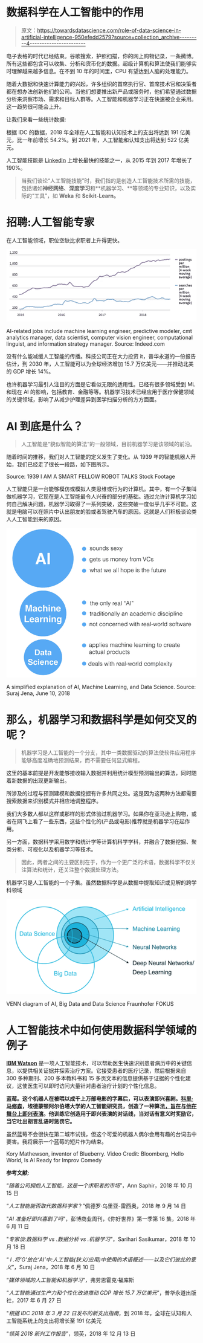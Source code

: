 # 数据科学在人工智能中的作用

> 原文：<https://towardsdatascience.com/role-of-data-science-in-artificial-intelligence-950efedd2579?source=collection_archive---------4----------------------->

电子表格的时代已经结束。谷歌搜索，护照扫描，你的网上购物记录，一条微博。所有这些都包含可以收集、分析和货币化的数据。超级计算机和算法使我们能够实时理解越来越多信息。在不到 10 年的时间里，CPU 有望达到人脑的处理能力。

随着大数据和快速计算能力的兴起，许多组织的首席执行官、首席技术官和决策者都在想办法创新他们的公司。当他们想要推出新产品或服务时，他们希望通过数据分析来洞察市场、需求和目标人群等。人工智能和机器学习正在快速被企业采用。这一趋势很可能会上升。

让我们来看一些统计数据:

根据 IDC 的数据，2018 年全球在人工智能和认知技术上的支出将达到 191 亿美元，比一年前增长 54.2%。到 2021 年，人工智能和认知支出将达到 522 亿美元。

人工智能技能是 [LinkedIn](https://economicgraph.linkedin.com/research/linkedin-2018-emerging-jobs-report) 上增长最快的技能之一，从 2015 年到 2017 年增长了 190%。

> 当我们谈论“人工智能技能”时，我们指的是创造人工智能技术所需的技能，包括诸如**神经网络**、**深度学习**和**机器学习、**等领域的专业知识，以及实际的“工具”，如 **Weka** 和 **Scikit-Learn。**

# 招聘:人工智能专家

在人工智能领域，职位空缺比求职者上升得更快。

![](img/d8ff378c3105283507829b880c399797.png)

AI-related jobs include machine learning engineer, predictive modeler, cmt analytics manager, data scientist, computer vision engineer, computational linguist, and information strategy manager.
Source: Indeed.com

没有什么能减缓人工智能的传播。科技公司正在大力投资 it，普华永道的一份报告估计，到 2030 年，人工智能可以为全球经济增加 15.7 万亿美元——并推动北美的 GDP 增长 14%。

也许机器学习最引人注目的方面是它看似无限的适用性。已经有很多领域受到 ML 和现在 AI 的影响，包括教育、金融等等。机器学习技术已经应用于医疗保健领域的关键领域，影响了从减少护理差异到医学扫描分析的方方面面。

# AI 到底是什么？

> 人工智能是“貌似智能的算法”的一般领域，目前机器学习是该领域的前沿。

随着时间的推移，我们对人工智能的定义发生了变化。从 1939 年的智能机器人开始，我们已经走了很长一段路，如下图所示。

Source: 1939 I AM A SMART FELLOW ROBOT TALKS Stock Footage

人工智能只是一台能够模仿或模拟人类思维或行为的计算机。其中，有一个子集叫做机器学习，它现在是人工智能最令人兴奋的部分的基础。通过允许计算机学习如何自己解决问题，机器学习取得了一系列突破，这些突破一度似乎几乎不可能。这就是电脑可以在照片中认出朋友的脸或者驾驶汽车的原因。这就是人们积极谈论类人人工智能到来的原因。

![](img/5744ea766c9c0a372445253485f91cb6.png)

A simplified explanation of AI, Machine Learning, and Data Science. Source: Suraj Jena, June 10, 2018

# 那么，机器学习和数据科学是如何交叉的呢？

> 机器学习是人工智能的一个分支，其中一类数据驱动的算法使软件应用程序能够高度准确地预测结果，而不需要任何显式编程。

这里的基本前提是开发能够接收输入数据并利用统计模型预测输出的算法，同时随着新数据的出现更新输出。

所涉及的过程与预测建模和数据挖掘有许多共同之处。这是因为这两种方法都需要搜索数据来识别模式并相应地调整程序。

我们大多数人都以这样或那样的形式体验过机器学习。如果你在亚马逊上购物，或者在网飞上看了一些东西，这些个性化的(产品或电影)推荐就是机器学习在起作用。

另一方面，数据科学采用数学和统计学等计算机科学学科，并融合了数据挖掘、聚类分析、可视化以及机器学习等技术。

> 因此，两者之间的主要区别在于，作为一个更广泛的术语，数据科学不仅关注算法和统计，还关注整个数据处理方法。

机器学习是人工智能的一个子集。虽然数据科学是从数据中提取知识或见解的跨学科领域

![](img/d840701e772e254e8fa401be7318ddd9.png)

VENN diagram of AI, Big Data and Data Science Fraunhofer FOKUS

# 人工智能技术中如何使用数据科学领域的例子

[**IBM Watson**](https://www.ibm.com/watson/health/index-1.html) 是一项人工智能技术，可以帮助医生快速识别患者病历中的关键信息，以提供相关证据并探索治疗方案。它接受患者的医疗记录，然后根据来自 300 多种期刊、200 多本教科书和 15 多页文本的信息提供基于证据的个性化建议，这使医生可以即时访问大量针对患者治疗计划的个性化信息。

**蓝莓。这个机器人在被喂以成千上万部电影的字幕后，可以表演即兴喜剧。[科里·马修森](https://korymathewson.com/)，埃德蒙顿阿尔伯塔大学的人工智能研究员，创造了一种算法[，旨在与他在舞台上即兴表演](https://www.newscientist.com/article/2179506-ai-tries-bad-improv-comedy-to-trick-people-into-thinking-it-is-human/)。他训练它创造用于即兴表演的对话线，当对话有意义时奖励它，当它吐出胡言乱语时惩罚它。**

虽然蓝莓不会很快在第二城市试镜，但这个可爱的机器人偶尔会用有趣的台词击中要害。我将展示一个蓝莓的短片作为结束。

Kory Mathewson, inventor of Blueberry. Video Credit: Bloomberg, Hello World, Is AI Ready for Improv Comedy

**参考文献:**

“*随着公司拥抱人工智能，这是一个求职者的市场*”，Ann Saphir，2018 年 10 月 15 日

“*人工智能能否取代数据科学家*？”佩德罗·乌里亚-雷西奥，2018 年 9 月 14 日

"*AI 准备好即兴喜剧了吗*"，彭博商业周刊，《你好世界》第一季第 16 集，2018 年 6 月 11 日

"*专家谈:数据科学 vs .数据分析 vs .机器学习"*，Sarihari Sasikumar，2018 年 10 月 18 日

“ *I .将‘G’放在‘AI’中:人工智能(狭义/应用)中使用的术语概述——以及它们彼此的意义*”，Suraj Jena，2018 年 6 月 10 日

“*媒体领域的人工智能和机器学习*”，弗劳恩霍克·福库斯

“*人工智能通过生产力和个性化改进推动 GDP 增长 15.7 万亿美元*”，普华永道出版社，2017 年 6 月 27 日

"*根据 IDC 2018 年 3 月 22 日发布的新支出指南*，到 2018 年，全球在认知和人工智能系统上的支出将增长至 191 亿美元

“*领英 2018 新兴工作报告*”，领英，2018 年 12 月 13 日